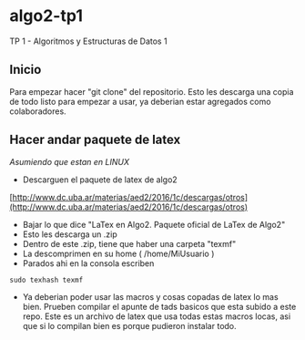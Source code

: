# algo2-tp1
TP 1 - Algoritmos y Estructuras de Datos 1

## Inicio

Para empezar hacer "git clone" del repositorio. Esto les descarga una copia de todo listo para empezar a usar, ya deberian estar agregados como colaboradores.


## Hacer andar paquete de latex

*Asumiendo que estan en LINUX*

- Descarguen el paquete de latex de algo2

[http://www.dc.uba.ar/materias/aed2/2016/1c/descargas/otros](http://www.dc.uba.ar/materias/aed2/2016/1c/descargas/otros)

- Bajar lo que dice "LaTex en Algo2. Paquete oficial de LaTex de Algo2"
- Esto les descarga un .zip
- Dentro de este .zip, tiene que haber una carpeta "texmf"
- La descomprimen en su home ( /home/MiUsuario  )
- Parados ahi en la consola escriben

```
sudo texhash texmf
```

- Ya deberian poder usar las macros y cosas copadas de latex lo mas bien. Prueben compilar el apunte de tads basicos que esta subido a este repo. Este es un archivo de latex que usa todas estas macros locas, asi que si lo compilan bien es porque pudieron instalar todo.

